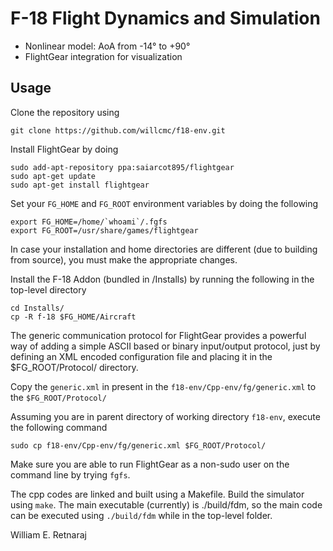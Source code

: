 # F-18 Flight Dynamics and Simulation

- Nonlinear model: AoA from -14° to +90°
- FlightGear integration for visualization

## Usage
Clone the repository using
```
git clone https://github.com/willcmc/f18-env.git
```

Install FlightGear by doing
```
sudo add-apt-repository ppa:saiarcot895/flightgear
sudo apt-get update
sudo apt-get install flightgear
```
Set your `FG_HOME` and `FG_ROOT` environment variables by doing the following
```
export FG_HOME=/home/`whoami`/.fgfs
export FG_ROOT=/usr/share/games/flightgear
```
In case your installation and home directories are different (due to building from source), you must make the appropriate changes.

Install the F-18 Addon (bundled in /Installs) by running the following in the top-level directory
```
cd Installs/
cp -R f-18 $FG_HOME/Aircraft
```
The generic communication protocol for FlightGear provides a powerful way of adding a simple ASCII based or binary input/output protocol, just by defining an XML encoded configuration file and placing it in the $FG_ROOT/Protocol/ directory.

Copy the `generic.xml` in present in the `f18-env/Cpp-env/fg/generic.xml` to the `$FG_ROOT/Protocol/`

Assuming you are in parent directory of working directory `f18-env`, execute the following command
```
sudo cp f18-env/Cpp-env/fg/generic.xml $FG_ROOT/Protocol/
```
Make sure you are able to run FlightGear as a non-sudo user on the command line by trying `fgfs`.

The cpp codes are linked and built using a Makefile. Build the simulator using `make`.
The main executable (currently) is ./build/fdm, so the main code can be executed using `./build/fdm` while in the top-level folder.

William E. Retnaraj
